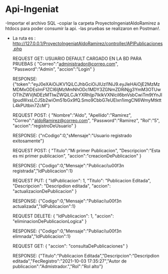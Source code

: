 # Api-Ingeniat

-Importar el archivo SQL 
-copiar la carpeta ProyectoIngeniatAldoRamirez a htdocs para poder consumir la api. 
-las pruebas se realizaron en Postman!.
- La ruta es : http://127.0.0.1/ProyectoIngeniatAldoRamirez/controller/APIPublicaciones.php


  REQUEST GET: USUARIO DEFAULT CARGADO EN LA BD PARA PRUEBAS { "Correo":"administrador@correo.com", "Password":"Admin", "accion":"Login" }
  
  RESPONSE: {"token":"eyJ0eXAiOiJKV1QiLCJhbGciOiJIUzI1NiJ9.eyJleHAiOjE2MzMzMDMxODEsImF1ZCI6IjMzMmNhODc1MDY3ZGNmZDRiNjg3YmM3OTUwOTlhZWVjNDEzMTIwZWQiLCJkYXRhIjp7IklkVXNlciI6bnVsbCwiTm9tYnJlIjpudWxsLCJSb2wiOm51bGx9fQ.Smo9CbbG7eUElxn1imgCN6WmyMtkttL4kPUtbin7ZcM"}
  
  REQUEST POST: { "Nombre":"Aldo", "Apellido":"Ramirez", "Correo":"aldoRamirez@correo.com", "Password":"Ramirez", "Rol":"5", "accion":"registroDeUsuario" }
  
  RESPONSE: {"nCodigo":0,"sMensaje":"Usuario registrado exitosamente"}
  
  REQUEST POST: { "Titulo":"Mi primer Publicacion", "Descripcion":"Esta es mi primer publicacion", "accion":"creacionDePublicacion" }
  
  RESPONSE: {"Codigo":0,"Mensaje":"Publicaci\u00f3n registrada","IdPublicacion":1}
  
  REQUEST PUT:  { "IdPublicacion": 1, "Titulo": "Publicacion Editada", "Descripcion": "Descripdion editada", "accion": "actualizacionDePublicacion" }
  
  RESPONSE: {"Codigo":0,"Mensaje":"Publiaci\u00f3n actualizada","IdPublicacion":1}
  
  REQUEST DELETE: { "IdPublicacion": 1, "accion": "eliminacionDePublicacionLogica" }
  
  RESPONSE: {"Codigo":0,"Mensaje":"Publiaci\u00f3n elimnada","IdPublicacion":1}
  
  REQUEST GET:  { "accion": "consultaDePublicaciones" } 
  
  RESPONSE: {"Titulo":"Publicacion Editada","Descripcion":"Descripdion editada","FecRegistro":"2021-10-03 17:35:27","Autor de publicacion":"Admistrador.","Rol":"Rol alto"}
